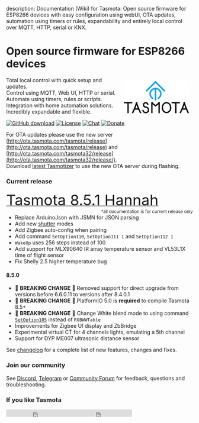 description: Documentation (Wiki) for Tasmota: Open source firmware for ESP8266 devices with easy configuration using webUI, OTA updates, automation using timers or rules, expandability and entirely local control over MQTT, HTTP, serial or KNX.

# Open source firmware for ESP8266 devices

<img style="margin: 10px 10px; float:right; width:35%" src="_media/frontlogo.svg" alt="Tasmota Logo"></img>
Total local control with quick setup and updates.    
Control using MQTT, Web UI, HTTP or serial.    
Automate using timers, rules or scripts.    
Integration with home automation solutions.    
Incredibly expandable and flexible.     

[![GitHub download](https://img.shields.io/github/downloads/arendst/Tasmota/total.svg?style=flat-square&color=green)](https://github.com/arendst/Tasmota/releases/latest)
[![License](https://img.shields.io/github/license/arendst/Tasmota.svg?style=flat-square)](https://github.com/arendst/Tasmota/blob/development/LICENSE.txt)
[![Chat](https://img.shields.io/discord/479389167382691863.svg?style=flat-square&color=blueviolet)](https://discord.gg/Ks2Kzd4)
[![Donate](https://img.shields.io/badge/donate-PayPal-blue.svg?style=flat-square)](https://paypal.me/tasmota)


For OTA updates please use the new server [http://ota.tasmota.com/tasmota/release](http://ota.tasmota.com/tasmota/release) and [http://ota.tasmota.com/tasmota32/release](http://ota.tasmota.com/tasmota32/release/). <br>
Download [latest Tasmotizer](https://github.com/tasmota/tasmotizer/releases/) to use the new OTA server during flashing.

### Current release 
<a href="https://github.com/arendst/Tasmota/releases/tag/v8.5.1"><span style="font-size:40px;">Tasmota 8.5.1 Hannah</span></a><small><span style="float:right">\*all documentation is for current release only</small></span><br>

- Replace ArduinoJson with JSMN for JSON parsing
- Add new [shutter](Blinds-and-Shutters) modes 
- Add Zigbee auto-config when pairing
- Add command ``SetOption110``, ``SetOption111 1`` and ``SetOption112 1`` 
- ``WakeUp`` uses 256 steps instead of 100 
- Add support for MLX90640 IR array temperature sensor and VL53L1X time of flight sensor
- Fix Shelly 2.5 higher temperature bug

#### 8.5.0
- :rotating_light: **BREAKING CHANGE** :rotating_light: Removed support for direct upgrade from versions before 6.6.0.11 to versions after 8.4.0.1
- :rotating_light: **BREAKING CHANGE** :rotating_light: PlatformIO 5.0 is **required** to compile Tasmota 8.5+
- :rotating_light: **BREAKING CHANGE** :rotating_light: Change White blend mode to using command [`SetOption105`](Commands.md#setoption105) instead of ``RGBWWTable``
- Improvements for Zigbee UI display and ZbBridge
- Experimental virtual CT for 4 channels lights, emulating a 5th channel
- Support for DYP ME007 ultrasonic distance sensor 


See [changelog](changelog.md) for a complete list of new features, changes and fixes.

### Join our community
See [Discord](https://discord.gg/Ks2Kzd4), [Telegram](https://t.me/tasmota) or [Community Forum](https://groups.google.com/d/forum/sonoffusers) for feedback, questions and troubleshooting.

### If you like Tasmota
<iframe src="https://ghbtns.com/github-btn.html?user=arendst&repo=tasmota&type=star&count=true" frameborder="0" scrolling="0" width="170px" height="20px"></iframe><iframe src="https://ghbtns.com/github-btn.html?user=arendst&repo=tasmota&type=fork&count=true" frameborder="0" scrolling="0" width="170px" height="20px"></iframe> 
